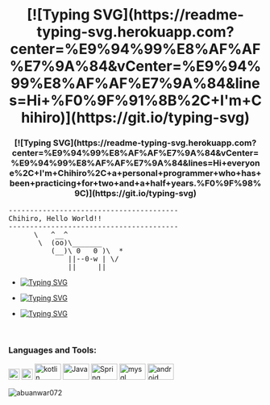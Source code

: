 <h1 align="center">[![Typing SVG](https://readme-typing-svg.herokuapp.com?center=%E9%94%99%E8%AF%AF%E7%9A%84&vCenter=%E9%94%99%E8%AF%AF%E7%9A%84&lines=Hi+%F0%9F%91%8B%2C+I'm+Chihiro)](https://git.io/typing-svg)</h1>
<h3 align="center">[![Typing SVG](https://readme-typing-svg.herokuapp.com?center=%E9%94%99%E8%AF%AF%E7%9A%84&vCenter=%E9%94%99%E8%AF%AF%E7%9A%84&lines=Hi+everyone%2C+I'm+Chihiro%2C+a+personal+programmer+who+has+been+practicing+for+two+and+a+half+years.%F0%9F%98%9C)](https://git.io/typing-svg)</h3>
<pre>
----------------------------------------
<span>Chihiro, Hello World!!</span>
----------------------------------------
      \   ^__^
       \  (oo)\_______
          (__)\ 0   0 )\  *
              ||--0-w | \/
              ||     ||
</pre>
<!--
![Twitter Follow](https://img.shields.io/twitter/follow/abuanwar072?label=Abuanwar072&logo=twitter&style=for-the-badge)
![GitHub followers](https://img.shields.io/github/followers/abuanwar072?logo=GitHub&style=for-the-badge)
-->
<!-- -  🔭 I’m currently working on [TakeIn](https://takein.com/), [The Flutter Way](https://www.youtube.com/channel/UCJm7i4g4z7ZGcJA_HKHLCVw) -->

-  [![Typing SVG](https://readme-typing-svg.herokuapp.com?center=%E9%94%99%E8%AF%AF%E7%9A%84&vCenter=%E9%94%99%E8%AF%AF%E7%9A%84&lines=+I%E2%80%99m+currently+learning+SpringBoot%2CFlutter%2C+Android)](https://git.io/typing-svg)

-  [![Typing SVG](https://readme-typing-svg.herokuapp.com?center=%E9%94%99%E8%AF%AF%E7%9A%84&vCenter=%E9%94%99%E8%AF%AF%E7%9A%84&lines=+I%E2%80%99m+looking+to+collaborate+with+other+content+creators)](https://git.io/typing-svg)

-  [![Typing SVG](https://readme-typing-svg.herokuapp.com?center=%E9%94%99%E8%AF%AF%E7%9A%84&vCenter=%E9%94%99%E8%AF%AF%E7%9A%84&lines=I+like+chasing+dramas%2C+watching+anime+and+playing+games)](https://git.io/typing-svg)

<!--### Connect with me:

<a href="https://twitter.com/abuanwar072" target="blank"><img src="https://cdn.jsdelivr.net/npm/simple-icons@3.0.1/icons/twitter.svg" alt="abuanwar072" height="22" width="22" /></a>
<a href="https://linkedin.com/in/abuanwar072" target="blank"><img src="https://cdn.jsdelivr.net/npm/simple-icons@3.0.1/icons/linkedin.svg" alt="abuanwar072" height="22" width="22" /></a>
<a href="https://www.youtube.com/c/ucjm7i4g4z7zgcja_hkhlcvw" target="blank"><img src="https://cdn.jsdelivr.net/npm/simple-icons@3.0.1/icons/youtube.svg" alt="ucjm7i4g4z7zgcja_hkhlcvw" height="22" width="22" /></a>
-->

<br />

### Languages and Tools:

<p align="left">
      <img src="https://www.vectorlogo.zone/logos/dartlang/dartlang-icon.svg" alt="dart"  width="22" height="22"/> 
      <img src="https://www.vectorlogo.zone/logos/flutterio/flutterio-icon.svg" alt="flutter"  width="22" height="22"/> 
      <img src="https://www.vectorlogo.zone/logos/kotlinlang/kotlinlang-ar21.svg" alt="kotlin"  width="52" height="32"/> 
      <img src="https://www.vectorlogo.zone/logos/java/java-ar21.svg" alt="Java"  width="52" height="32"/> 
      <img src="https://www.vectorlogo.zone/logos/springio/springio-ar21.svg" alt="Spring" width="52" height="32"/> 
      <img src="https://www.vectorlogo.zone/logos/mysql/mysql-ar21.svg" alt="mysql" width="52" height="32"/> 
      <img src="https://www.vectorlogo.zone/logos/android/android-ar21.svg" alt="android" width="52" height="32"/> 
      </p>
      <img align="left" src="https://github-readme-stats.vercel.app/api/top-langs/?username=abuanwar072&layout=compact&hide=html" alt="abuanwar072"/>

<!--<p>&nbsp;<img align="center" src="https://github-readme-stats.vercel.app/api?username=abuanwar072&show_icons=true" alt="abuanwar072" /></p>-->


